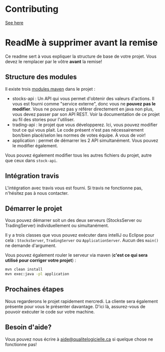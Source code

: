 # Contributing

[See here](CONTRIBUTING.md)

# ReadMe à supprimer avant la remise

Ce readme sert à vous expliquer la structure de base de votre projet. Vous devez le remplacer par le vôtre **avant** la remise!

## Structure des modules

Il existe trois [modules maven](https://maven.apache.org/guides/mini/guide-multiple-modules.html) dans le projet : 

 * stocks-api : Un API qui vous permet d'obtenir des valeurs d'actions. Il vous est fourni comme "service externe", donc vous ne **pouvez pas le modifier**. Vous ne pouvez pas y référer directement en java non plus, vous devez passer par son API REST. Voir la documentation de ce projet au fil des stories pour l'utiliser.
 * trading-api : le projet que vous développerez. Ici, vous pouvez modifier tout ce qui vous plait. Le code présent n'est pas nécessairement bon/bien placé/selon les normes de votes équipe. À vous de voir!
 * application : permet de démarrer les 2 API simultanément. Vous pouvez le modifier également.
 
Vous pouvez également modifier tous les autres fichiers du projet, autre que ceux dans `stock-api`.

## Intégration travis

L'intégration avec travis vous est fourni. Si travis ne fonctionne pas, n'hésitez pas à nous contacter.

## Démarrer le projet

Vous pouvez démarrer soit un des deux serveurs (StocksServer ou TradingServer) individuellement ou simultanément.

Il y a trois classes que vous pouvez exécuter dans intelliJ ou Eclipse pour cela : `StocksServer`, `TradingServer` ou `ApplicationServer`. Aucun des `main()` ne demande d'argument.

Vous pouvez également rouler le serveur via maven (**c'est ce qui sera utilisé pour corriger votre projet**) : 

```bash
mvn clean install
mvn exec:java -pl application
```

## Prochaines étapes

Nous regarderons le projet rapidement mercredi. La cliente sera également présente pour vous le présenter davantage. D'ici là, assurez-vous de pouvoir exécuter le code sur votre machine.

## Besoin d'aide?

Vous pouvez nous écrire à aide@qualitelogicielle.ca si quelque chose ne fonctionne pas!
